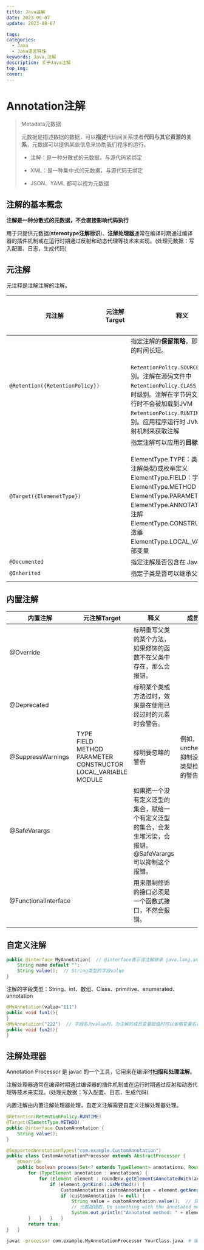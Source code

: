 ```yaml
---
title: Java注解
date: 2023-08-07
update: 2023-08-07

tags:
categories:
  - Java
  - Java语言特性
keywords: Java,注解
description: 关于Java注解
top_img:
cover:
---
```


# Annotation注解

> Metadata元数据
>
> 元数据是描述数据的数据，可以**描述**代码间关系或者**代码与其它资源的关系**，元数据可以提供某些信息来协助我们程序的运行。
>
> * 注解：是一种分散式的元数据，与源代码紧绑定
>
> * XML：是一种集中式的元数据，与源代码无绑定
>
> * JSON、YAML 都可以视为元数据



## 注解的基本概念

**注解是一种分散式的元数据，不会直接影响代码执行**

用于只提供元数据(**stereotype注解标识**)、**注解处理器**通常在编译时期通过编译器的插件机制或在运行时期通过反射和动态代理等技术来实现。(处理元数据：写入配置、日志，生成代码)



## 元注解

元注释是注解注解的注解。

| 元注解                          | 元注解Target | 释义                                                         | 成员变量 |
| ------------------------------- | ------------ | ------------------------------------------------------------ | -------- |
| `@Retention({RetentionPolicy})` |              | 指定注解的**保留策略**，即注解被保留的时间长短。<br /><br />`RetentionPolicy.SOURCE`：源代码级别。注解在源码文件中<br />`RetentionPolicy.CLASS`：默认，编译时级别。注解在字节码文件中，但运行时不会被加载到JVM<br />`RetentionPolicy.RUNTIME`：运行时级别。应用程序运行时 JVM 可以通过反射机制来获取注解 |          |
| `@Target({ElemenetType})`       |              | 指定注解可以应用的**目标元素类型**<br /><br />ElementType.TYPE：类、接口(包括注解类型)或枚举定义<br />ElementType.FIELD：字段<br />ElementType.METHOD：方法<br />ElementType.PARAMETER：参数<br />ElementType.ANNOTATION_TYPE：注解<br />ElementType.CONSTRUCTOR：构造器<br />ElementType.LOCAL_VARIABLE：局部变量 |          |
| `@Documented`                   |              | 指定注解是否包含在 Java 文档中                               |          |
| `@Inherited`                    |              | 指定子类是否可以继承父类的注解                               |          |
|                                 |              |                                                              |          |



## 内置注解

| 内置注解             | 元注解Target                                                 | 释义                                                         | 成员变量                                        |
| -------------------- | ------------------------------------------------------------ | ------------------------------------------------------------ | ----------------------------------------------- |
| @Override            |                                                              | 标明重写父类的某个方法，如果修饰的函数不在父类中存在，那么会报错。 |                                                 |
| @Deprecated          |                                                              | 标明某个类或方法过时，效果是在使用已经过时的元素时会警告。   |                                                 |
| @SuppressWarnings    | TYPE<br />FIELD<br />METHOD<br />PARAMETER<br />CONSTRUCTOR<br />LOCAL_VARIABLE<br />MODULE | 标明要忽略的警告                                             | 例如，unchecked，抑制没有进行类型检查操作的警告 |
| @SafeVarargs         |                                                              | 如果把一个没有定义泛型的集合，赋给一个有定义泛型的集合，会发生堆污染，会报错。@SafeVarargs可以抑制这个报错。 |                                                 |
| @FunctionalInterface |                                                              | 用来限制修饰的接口必须是一个函数式接口，不然会报错。         |                                                 |
|                      |                                                              |                                                              |                                                 |



## 自定义注解

```java
public @interface MyAnnotation{  // @interface表示该注解继承 java.lang.annotation.Anonotation 接口
    String name default "";
    String value();  // String类型的字段value
}
```

注解的字段类型：String、int、数组、Class、primitive、enumerated、annotation

```java
@MyAnnotation(value="111")
public void fun1(){
}
@MyAnnotation("222")  // 字段名为value时，为注解的成员变量赋值时可以省略变量名称
public void fun2(){
}
```



## 注解处理器

Annotation Processor 是 javac 的一个工具，它用来在编译时**扫描和处理注解**。

注解处理器通常在编译时期通过编译器的插件机制或在运行时期通过反射和动态代理等技术来实现。(处理元数据：写入配置、日志，生成代码)

内置注解由内置注解处理器处理，自定义注解需要自定义注解处理器处理。

```java
@Retention(RetentionPolicy.RUNTIME)
@Target(ElementType.METHOD)
public @interface CustomAnnotation {
    String value();
}
```

```java
@SupportedAnnotationTypes("com.example.CustomAnnotation")
public class CustomAnnotationProcessor extends AbstractProcessor {
    @Override
    public boolean process(Set<? extends TypeElement> annotations, RoundEnvironment roundEnv) {
        for (TypeElement annotation : annotations) {
            for (Element element : roundEnv.getElementsAnnotatedWith(annotation)) {
                if (element.getKind().isMethod()) {
                    CustomAnnotation customAnnotation = element.getAnnotation(CustomAnnotation.class);
                    if (customAnnotation != null) {
                        String value = customAnnotation.value();  // 获取自定义注解的字段                 
                        // 元数据提取，Do something with the annotated method, e.g., generate code, log, etc.
                        System.out.println("Annotated method: " + element.getSimpleName() + ", value: " + value);
        }	}	}	}
        return true;
}	}
```

```bash
javac -processor com.example.MyAnnotationProcessor YourClass.java  # 编译时指定注解处理器
```

